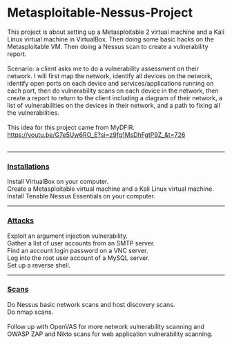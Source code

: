 # Metasploitable-Nessus-Project
This project is about setting up a Metasploitable 2 virtual machine and a Kali Linux virtual machine in VirtualBox. Then doing some basic hacks on the Metasploitable VM. Then doing a Nessus scan to create a vulnerability report.
<br><br>
Scenario: a client asks me to do a vulnerability assessment on their network. I will first map the network, identify all devices on the network, identify open ports on each device and services/applications running on each port, then do vulnerability scans on each device in the network, then create a report to return to the client including a diagram of their network, a list of vulnerabilities on the devices in their network, and a path to fixing all the vulnerabilities.  
<br>
This idea for this project came from MyDFIR.<br>
https://youtu.be/G7e5Uw6RO_E?si=z9fg1MsDhFgtP9Z_&t=726
<br><br>
_________________________
### [Installations](https://github.com/Judewakim/Metasploitable-Nessus-Project/blob/main/installations.md)<br>

Install VirtualBox on your computer.<br>
Create a Metasploitable virtual machine and a Kali Linux virtual machine.<br>
Install Tenable Nessus Essentials on your computer.<br>
_________________________
### [Attacks](https://github.com/Judewakim/Metasploitable-Nessus-Project/blob/main/attacks.md)<br>

Exploit an argument injection vulnerability.<br>
Gather a list of user accounts from an SMTP server.<br>
Find an account login password on a VNC server.<br>
Log into the root user account of a MySQL server.<br>
Set up a reverse shell.<br>
_________________________
### [Scans](https://github.com/Judewakim/Metasploitable-Nessus-Project/blob/main/scans.md)<br>

Do Nessus basic network scans and host discovery scans.<br>
Do nmap scans.<br>
<br>
Follow up with OpenVAS for more network vulnerability scanning and OWASP ZAP and Nikto scans for web application vulnerability scanning.
